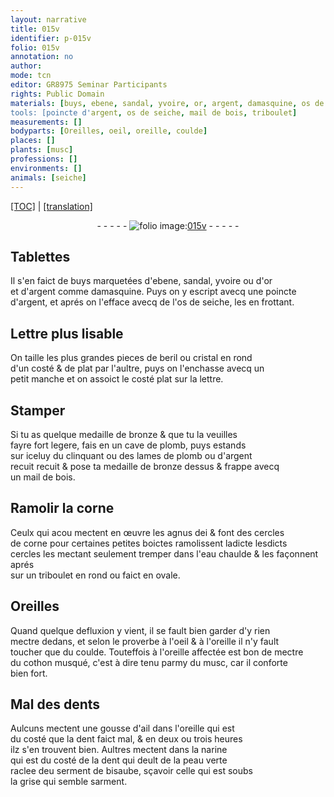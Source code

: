 ```yaml
---
layout: narrative
title: 015v
identifier: p-015v
folio: 015v
annotation: no
author:
mode: tcn
editor: GR8975 Seminar Participants
rights: Public Domain
materials: [buys, ebene, sandal, yvoire, or, argent, damasquine, os de seiche, beril, cristal, bronze, plomb, clinquant, lames de plomb ou d'argent recuit recuit, bois, corne, eau, cothon, ail]
tools: [poincte d'argent, os de seiche, mail de bois, triboulet]
measurements: []
bodyparts: [Oreilles, oeil, oreille, coulde]
places: []
plants: [musc]
professions: []
environments: []
animals: [seiche]
---
```


 <p><a href="{{ site.baseurl }}/normalized/">[TOC]</a> | <a href="{{ site.baseurl }}/texts/p-015v_tl/" target="_blank">[translation]</a></p><div class="folio" align="center">- - - - - <a href="http://gallica.bnf.fr/ark:/12148/btv1b10500001g/f36.item" target="_blank"><img src="https://cu-mkp.github.io/2017-workshop-edition/assets/photo-icon.png" alt="folio image: " style="display:inline-block; margin-bottom:-3px;"/>015v</a> - - - - - </div>  
  

## Tablettes

 
Il s'en faict de <span class="m">buys</span> marquetées d'<span class="m">ebene</span>, <span class="m">sandal</span>, <span class="m">yvoire</span> ou d'<span class="m">or</span><br/> et d'<span class="m">argent</span> comme <span class="m">damasquine</span>. Puys on y escript avecq une <span class="tl">poincte<br/> d'argent</span>, et aprés on l'efface avecq de l'<span class="tl"><span class="m">os de <span class="al">seiche</span></span></span>, les en frottant.
 
 
  

## L<span class="exp">ett</span>re plus lisable

 
On taille les plus grandes pieces de <span class="m">beril</span> ou <span class="m">cristal</span> en rond<br/> d'un costé & de plat par l'aultre, puys on l'enchasse avecq un<br/> petit manche et on assoict le costé plat sur la l<span class="exp">ett</span>re.
 
 
  

## Stamper

 
Si tu as quelque medaille de <span class="m">bronze</span> & que tu la veuilles<br/> fayre fort legere, fais en un cave de <span class="m">plomb</span>, puys estands<br/> sur iceluy du <span class="m">clinquant</span> ou des <span class="m">lames de plomb ou d'argent<br/> <span class="del">recuit</span> recuit</span> & pose ta medaille de <span class="m">bronze</span> dessus & frappe avecq<br/> un <span class="tl">mail de <span class="m">bois</span></span>.
 
 
  

## Ramolir la <span class="m">corne</span>

 
Ceulx qui <span class="del">acou</span> mectent en œuvre les agnus dei & font des cercles<br/> de <span class="m">corne</span> pour certaines petites boictes ramolissent <span class="del">ladicte</span> lesdicts<br/> cercles les mectant seulem<span class="exp">ent</span> tremper dans l'<span class="m">eau</span> chaulde & les façonnent aprés<br/> sur un <span class="tl">triboulet</span> en rond ou faict en ovale.
 
 
  

## <span class="bp">Oreilles</span>

 
Quand quelque defluxion y vient, il se fault bien garder d'y rien<br/> mectre dedans, et selon le proverbe à l'<span class="bp">oeil</span> & à l'<span class="bp">oreille</span> il n'y fault<br/> toucher que du <span class="bp">coulde</span>. Touteffois à l'<span class="bp">oreille</span> affectée est bon de mectre<br/> du <span class="m">cothon</span> musqué, c'est à dire tenu parmy du <span class="pa">musc</span>, car il conforte<br/> bien fort.
 
 
  

## Mal des dents 

 
Aulcuns mectent une gousse d'<span class="m">ail</span> dans l'oreille qui est<br/> du costé que la dent faict mal, & en deux ou trois heures<br/> il<span class="x">z</span> s'en trouvent bien. Aultres mectent dans la narine<br/> qui est du costé de la dent qui deult de la peau verte<br/> raclee d<span class="del">e</span>u serment de bisaube, sçavoir celle qui est soubs<br/> la grise qui semble sarment.
 
 